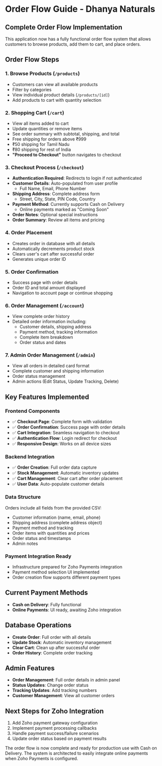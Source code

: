# Order Flow Guide - Dhanya Naturals

## Complete Order Flow Implementation

This application now has a fully functional order flow system that allows customers to browse products, add them to cart, and place orders.

## Order Flow Steps

### 1. Browse Products (`/products`)
- Customers can view all available products
- Filter by categories
- View individual product details (`/products/[id]`)
- Add products to cart with quantity selection

### 2. Shopping Cart (`/cart`)
- View all items added to cart
- Update quantities or remove items
- See order summary with subtotal, shipping, and total
- Free shipping for orders above ₹999
- ₹50 shipping for Tamil Nadu
- ₹80 shipping for rest of India
- **"Proceed to Checkout"** button navigates to checkout

### 3. Checkout Process (`/checkout`)
- **Authentication Required**: Redirects to login if not authenticated
- **Customer Details**: Auto-populated from user profile
  - Full Name, Email, Phone Number
- **Shipping Address**: Complete address form
  - Street, City, State, PIN Code, Country
- **Payment Method**: Currently supports Cash on Delivery
  - Online payments marked as "Coming Soon"
- **Order Notes**: Optional special instructions
- **Order Summary**: Review all items and pricing

### 4. Order Placement
- Creates order in database with all details
- Automatically decrements product stock
- Clears user's cart after successful order
- Generates unique order ID

### 5. Order Confirmation
- Success page with order details
- Order ID and total amount displayed
- Navigation to account page or continue shopping

### 6. Order Management (`/account`)
- View complete order history
- Detailed order information including:
  - Customer details, shipping address
  - Payment method, tracking information
  - Complete item breakdown
  - Order status and dates

### 7. Admin Order Management (`/admin`)
- View all orders in detailed card format
- Complete customer and shipping information
- Order status management
- Admin actions (Edit Status, Update Tracking, Delete)

## Key Features Implemented

### Frontend Components
- ✅ **Checkout Page**: Complete form with validation
- ✅ **Order Confirmation**: Success page with order details
- ✅ **Cart Integration**: Seamless navigation to checkout
- ✅ **Authentication Flow**: Login redirect for checkout
- ✅ **Responsive Design**: Works on all device sizes

### Backend Integration
- ✅ **Order Creation**: Full order data capture
- ✅ **Stock Management**: Automatic inventory updates
- ✅ **Cart Management**: Clear cart after order placement
- ✅ **User Data**: Auto-populate customer details

### Data Structure
Orders include all fields from the provided CSV:
- Customer information (name, email, phone)
- Shipping address (complete address object)
- Payment method and tracking
- Order items with quantities and prices
- Order status and timestamps
- Admin notes

### Payment Integration Ready
- Infrastructure prepared for Zoho Payments integration
- Payment method selection UI implemented
- Order creation flow supports different payment types

## Current Payment Methods
- **Cash on Delivery**: Fully functional
- **Online Payments**: UI ready, awaiting Zoho integration

## Database Operations
- **Create Order**: Full order with all details
- **Update Stock**: Automatic inventory management
- **Clear Cart**: Clean up after successful order
- **Order History**: Complete order tracking

## Admin Features
- **Order Management**: Full order details in admin panel
- **Status Updates**: Change order status
- **Tracking Updates**: Add tracking numbers
- **Customer Management**: View all customer orders

## Next Steps for Zoho Integration
1. Add Zoho payment gateway configuration
2. Implement payment processing callbacks
3. Handle payment success/failure scenarios
4. Update order status based on payment results

The order flow is now complete and ready for production use with Cash on Delivery. The system is architected to easily integrate online payments when Zoho Payments is configured.
